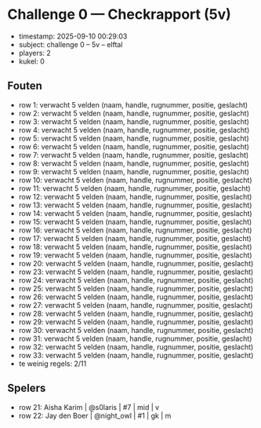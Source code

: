 ﻿# Challenge 0 — Checkrapport (5v)
- timestamp: 2025-09-10 00:29:03
- subject: challenge 0 – 5v – elftal
- players: 2
- kukel: 0

## Fouten
* row 1: verwacht 5 velden (naam, handle, rugnummer, positie, geslacht)
* row 2: verwacht 5 velden (naam, handle, rugnummer, positie, geslacht)
* row 3: verwacht 5 velden (naam, handle, rugnummer, positie, geslacht)
* row 4: verwacht 5 velden (naam, handle, rugnummer, positie, geslacht)
* row 5: verwacht 5 velden (naam, handle, rugnummer, positie, geslacht)
* row 6: verwacht 5 velden (naam, handle, rugnummer, positie, geslacht)
* row 7: verwacht 5 velden (naam, handle, rugnummer, positie, geslacht)
* row 8: verwacht 5 velden (naam, handle, rugnummer, positie, geslacht)
* row 9: verwacht 5 velden (naam, handle, rugnummer, positie, geslacht)
* row 10: verwacht 5 velden (naam, handle, rugnummer, positie, geslacht)
* row 11: verwacht 5 velden (naam, handle, rugnummer, positie, geslacht)
* row 12: verwacht 5 velden (naam, handle, rugnummer, positie, geslacht)
* row 13: verwacht 5 velden (naam, handle, rugnummer, positie, geslacht)
* row 14: verwacht 5 velden (naam, handle, rugnummer, positie, geslacht)
* row 15: verwacht 5 velden (naam, handle, rugnummer, positie, geslacht)
* row 16: verwacht 5 velden (naam, handle, rugnummer, positie, geslacht)
* row 17: verwacht 5 velden (naam, handle, rugnummer, positie, geslacht)
* row 18: verwacht 5 velden (naam, handle, rugnummer, positie, geslacht)
* row 19: verwacht 5 velden (naam, handle, rugnummer, positie, geslacht)
* row 20: verwacht 5 velden (naam, handle, rugnummer, positie, geslacht)
* row 23: verwacht 5 velden (naam, handle, rugnummer, positie, geslacht)
* row 24: verwacht 5 velden (naam, handle, rugnummer, positie, geslacht)
* row 25: verwacht 5 velden (naam, handle, rugnummer, positie, geslacht)
* row 26: verwacht 5 velden (naam, handle, rugnummer, positie, geslacht)
* row 27: verwacht 5 velden (naam, handle, rugnummer, positie, geslacht)
* row 28: verwacht 5 velden (naam, handle, rugnummer, positie, geslacht)
* row 29: verwacht 5 velden (naam, handle, rugnummer, positie, geslacht)
* row 30: verwacht 5 velden (naam, handle, rugnummer, positie, geslacht)
* row 31: verwacht 5 velden (naam, handle, rugnummer, positie, geslacht)
* row 32: verwacht 5 velden (naam, handle, rugnummer, positie, geslacht)
* row 33: verwacht 5 velden (naam, handle, rugnummer, positie, geslacht)
* te weinig regels: 2/11

## Spelers
- row 21: Aisha Karim | @s0laris | #7 | mid | v
- row 22: Jay den Boer | @night_owl | #1 | gk | m

